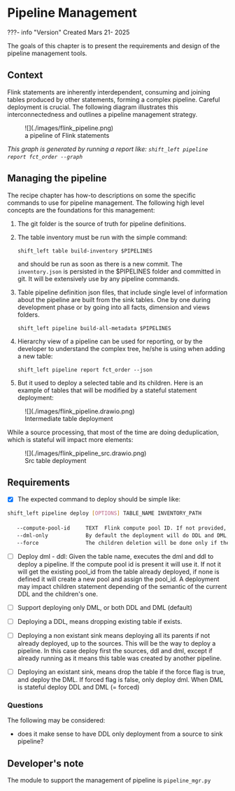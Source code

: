 # Pipeline Management

???- info "Version"
    Created Mars 21- 2025 

The goals of this chapter is to present the requirements and design of the pipeline management tools.

## Context

Flink statements are inherently interdependent, consuming and joining tables produced by other statements, forming a complex pipeline. Careful deployment is crucial. The following diagram illustrates this interconnectedness and outlines a pipeline management strategy.

<figure markdown="span">
![](./images/flink_pipeline.png)
 <figcaption>a pipeline of Flink statements</figcaption>
</figure>

*This graph is generated by running a report like: `shift_left pipeline report fct_order --graph`*

## Managing the pipeline

The recipe chapter has how-to descriptions on some the specific commands to use for pipeline management. The following high level concepts are the foundations for this management:

1. The git folder is the source of truth for pipeline definitions. 
1. The table inventory must be run with the simple command:

    ```
    shift_left table build-inventory $PIPELINES
    ```

    and should be run as soon as there is a new commit. The `inventory.json` is persisted in the $PIPELINES folder and committed in git. It will be extensively use by any pipeline commands.

1. Table pipeline definition json files, that include single level of information about the pipeline are built from the sink tables. One by one during development phase or by going into all facts, dimension and views folders.

    ```
    shift_left pipeline build-all-metadata $PIPELINES
    ```

1. Hierarchy view of a pipeline can be used for reporting, or by the developer to understand the complex tree, he/she is using when adding a new table:

    ```
    shift_left pipeline report fct_order --json
    ```

1. But it used to deploy a selected table and its children. Here is an example of tables that will be modified by a stateful statement deployment:

<figure markdown="span">
![](./images/flink_pipeline.drawio.png)
 <figcaption>Intermediate table deployment</figcaption>
</figure>

While a source processing, that most of the time are doing deduplication, which is stateful will impact more elements:

<figure markdown="span">
![](./images/flink_pipeline_src.drawio.png)
 <figcaption>Src table deployment</figcaption>
</figure>



## Requirements


* [x] The expected command to deploy should be simple like:

```sh
shift_left pipeline deploy [OPTIONS] TABLE_NAME INVENTORY_PATH

   --compute-pool-id     TEXT  Flink compute pool ID. If not provided, it will create a pool. [default: None]   
   --dml-only            By default the deployment will do DDL and DML, with this flag it will deploy only DML [default: no-dml-only]                
   --force               The children deletion will be done only if they are stateful. This Flag force to drop table and recreate all (ddl, dml) [default: no-force]
```

* [ ] Deploy dml - ddl: Given the table name, executes the dml and ddl to deploy a pipeline. If the compute pool id is present it will use it. If not it will get the existing pool_id from the table already deployed, if none is defined it will create a new pool and assign the pool_id. A deployment may impact children statement depending of the semantic of the current DDL and the children's one.

* [ ] Support deploying only DML, or both DDL and DML (default)
* [ ] Deploying a DDL, means dropping existing table if exists.
* [ ] Deploying a non existant sink means deploying all its parents if not already deployed, up to the sources. This will be the way to deploy a pipeline. In this case deploy first the sources, ddl and dml, except if already running as it means this table was created by another pipeline.
* [ ] Deploying an existant sink, means drop the table if the force flag is true, and deploy the DML. If forced flag is false, only deploy dml. When DML is stateful deploy DDL and DML (= forced) 

### Questions

The following may be considered:

* does it make sense to have DDL only deployment from a source to sink pipeline?

## Developer's note

The module to support the management of pipeline is `pipeline_mgr.py`
